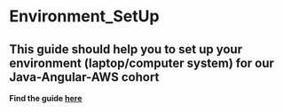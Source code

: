 # Environment_SetUp
## This guide should help you to set up your environment (laptop/computer system) for our Java-Angular-AWS cohort

**Find the guide [here](https://github.com/Tiffany-Obi/Environment_SetUp/tree/main/Initial-Setup-Guide/Environment-Setup)**
